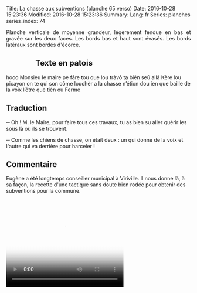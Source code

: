 Title: La chasse aux subventions (planche 65 verso)
Date: 2016-10-28 15:23:36
Modified: 2016-10-28 15:23:36
Summary: 
Lang: fr
Series: planches
series_index: 74

<p style="text-align:justify;">Planche verticale de moyenne grandeur,
légèrement fendue en bas et gravée sur les deux faces. Les bords bas
et haut sont évasés. Les bords latéraux sont bordés d'écorce. </p>

<figure class="image-block" style="float: left;">
  <img alt="" src="{static}/images/planche_65_verso.png">
  <figcaption style="max-width: 244px"></figcaption>
</figure>

## Texte en patois

hooo Monsieu le maire pe fâre tou que lou tràvô ta biên seû allâ Kère
lou picayon on te qui son côme louchèr a la chasse n’étion dou ien que
baille de la voix l’ôtre que tién ou Ferme

## Traduction

─ Oh ! M. le Maire, pour faire tous ces travaux, tu as bien su aller
  quérir les sous là où ils se trouvent.

─ Comme les chiens de chasse, on était deux : un qui donne de la voix
  et l'autre qui va derrière pour harceler !

## Commentaire

Eugène a été longtemps conseiller municipal à Viriville. Il nous donne
là, à sa façon, la recette d'une tactique sans doute bien rodée pour
obtenir des subventions pour la commune.

<video width="320" height="240" controls
  poster="{static}/images/thumbnails/video_65bis.jpg">
  <source src="https://d1njpgd0ygatdn.cloudfront.net/video_65bis.mp4" type="video/mp4"> 
</video>
